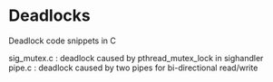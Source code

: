 Deadlocks
=========

Deadlock code snippets in C            

sig_mutex.c  :  deadlock caused by pthread_mutex_lock in sighandler             
pipe.c : deadlock caused by two pipes for bi-directional read/write         
